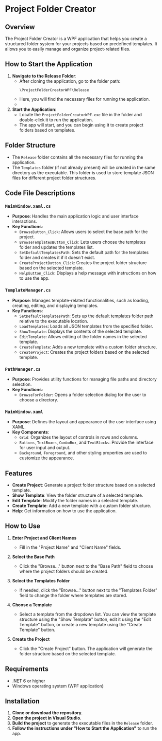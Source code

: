# Project Folder Creator

## Overview

The Project Folder Creator is a WPF application that helps you create a structured folder system for your projects based on predefined templates. It allows you to easily manage and organize project-related files.

## How to Start the Application

1. **Navigate to the Release Folder**:
   - After cloning the application, go to the folder path:
     ```
     \ProjectFolderCreatorWPF\Release
     ```
   - Here, you will find the necessary files for running the application.
   - 
2. **Start the Application**:
   - Locate the `ProjectFolderCreatorWPF.exe` file in the folder and double-click it to run the application.
   - The app will start, and you can begin using it to create project folders based on templates.

## Folder Structure

- The `Release` folder contains all the necessary files for running the application.
- The `Templates` folder (if not already present) will be created in the same directory as the executable. This folder is used to store template JSON files for different project folder structures.

## Code File Descriptions

### `MainWindow.xaml.cs`
- **Purpose**: Handles the main application logic and user interface interactions.
- **Key Functions**:
  - `BrowseButton_Click`: Allows users to select the base path for the project.
  - `BrowseTemplatesButton_Click`: Lets users choose the templates folder and updates the templates list.
  - `SetDefaultTemplatesPath`: Sets the default path for the templates folder and creates it if it doesn't exist.
  - `CreateProjectButton_Click`: Creates the project folder structure based on the selected template.
  - `HelpButton_Click`: Displays a help message with instructions on how to use the app.

### `TemplateManager.cs`
- **Purpose**: Manages template-related functionalities, such as loading, creating, editing, and displaying templates.
- **Key Functions**:
  - `SetDefaultTemplatesPath`: Sets up the default templates folder path relative to the executable location.
  - `LoadTemplates`: Loads all JSON templates from the specified folder.
  - `ShowTemplate`: Displays the contents of the selected template.
  - `EditTemplate`: Allows editing of the folder names in the selected template.
  - `CreateTemplate`: Adds a new template with a custom folder structure.
  - `CreateProject`: Creates the project folders based on the selected template.

### `PathManager.cs`
- **Purpose**: Provides utility functions for managing file paths and directory selection.
- **Key Functions**:
  - `BrowseForFolder`: Opens a folder selection dialog for the user to choose a directory.

### `MainWindow.xaml`
- **Purpose**: Defines the layout and appearance of the user interface using XAML.
- **Key Components**:
  - `Grid`: Organizes the layout of controls in rows and columns.
  - `Buttons`, `TextBoxes`, `ComboBox`, and `TextBlocks`: Provide the interface for user input and output.
  - `Background`, `Foreground`, and other styling properties are used to customize the appearance.

## Features

- **Create Project**: Generate a project folder structure based on a selected template.
- **Show Template**: View the folder structure of a selected template.
- **Edit Template**: Modify the folder names in a selected template.
- **Create Template**: Add a new template with a custom folder structure.
- **Help**: Get information on how to use the application.

## How to Use

1. **Enter Project and Client Names**
   - Fill in the "Project Name" and "Client Name" fields.

2. **Select the Base Path**
   - Click the "Browse..." button next to the "Base Path" field to choose where the project folders should be created.

3. **Select the Templates Folder**
   - If needed, click the "Browse..." button next to the "Templates Folder" field to change the folder where templates are stored.

4. **Choose a Template**
   - Select a template from the dropdown list. You can view the template structure using the "Show Template" button, edit it using the "Edit Template" button, or create a new template using the "Create Template" button.

5. **Create the Project**
   - Click the "Create Project" button. The application will generate the folder structure based on the selected template.

## Requirements

- .NET 6 or higher
- Windows operating system (WPF application)

## Installation

1. **Clone or download the repository**.
2. **Open the project in Visual Studio**.
3. **Build the project** to generate the executable files in the `Release` folder.
4. **Follow the instructions under "How to Start the Application"** to run the app.